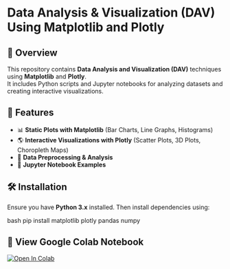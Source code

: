 # Data Analysis & Visualization (DAV) Using Matplotlib and Plotly

## 📌 Overview
This repository contains **Data Analysis and Visualization (DAV)** techniques using **Matplotlib** and **Plotly**.  
It includes Python scripts and Jupyter notebooks for analyzing datasets and creating interactive visualizations.

## 📂 Features
- 📊 **Static Plots with Matplotlib** (Bar Charts, Line Graphs, Histograms)
- 🌎 **Interactive Visualizations with Plotly** (Scatter Plots, 3D Plots, Choropleth Maps)
- 🔎 **Data Preprocessing & Analysis**
- 📂 **Jupyter Notebook Examples**

## 🛠️ Installation
Ensure you have **Python 3.x** installed. Then install dependencies using:

bash
pip install matplotlib plotly pandas numpy
## 📌 View Google Colab Notebook
[![Open In Colab](https://colab.research.google.com/assets/colab-badge.svg)](https://colab.research.google.com/github/appalameenakshisindhuja/DAV-PROJECT/blob/main/DAVPROJECT.IPYNB)



